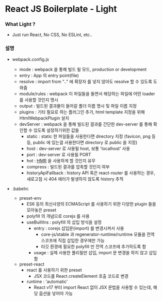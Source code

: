 # React JS Boilerplate - Light

### What Light ?

- Just run React, No CSS, No ESLint, etc..

### 설명

- webpack.config.js
  - mode : webpack 을 통해 빌드 될 모드, production or development
  - entry : App 의 entry point(file)
  - resolve : import from ".." 에 확장자 를 넣지 않아도 resolve 할 수 있도록 도와줌
  - module/rules : webpack 이 파일들을 돌면서 해당하는 파일에 어떤 loader 를 사용할 것인지 명시
  - output : 빌드된 결과물이 들어갈 폴더 이름 명시 및 파일 이름 지정
  - plugins : 기타 필요로 하는 플러그인 추가, html template 지정을 위해 HtmlWebpackPlugin 설치
  - devServer : webpack 을 통해 빌드된 결과를 간단한 dev-server 를 통해 확인할 수 있도록 설정하기위한 값들
    - static : static 한 파일들을 사용한다면 directory 지정 (favicon, png 등등, public 에 있는걸 사용한다면 directory 로 public 을 지정)
    - host : dev-server 로 사용될 host, 보통 'localhost' 사용
    - port : dev-server 로 사용될 PORT
    - hot : [HMR](https://webpack.kr/guides/hot-module-replacement/) 을 사용하게 할 것인지 유무
    - compress : 빌드된 결과를 압축할 것인지 여부
    - historyApiFallback : history API 혹은 react-router 를 사용하는 경우, 새로고침 시 404 에러가 발생하지 않도록 history 추적
- .babelrc

  - preset-env
    - ES6 등의 최신사양의 ECMAScript 를 사용하기 위한 다양한 plugin 들을 모아놓은 preset
    - polyfill 의 개념으로 corejs 를 사용
    - useBuiltIns : polyfill 의 삽입 방식을 설정
      - entry : corejs 삽입문(import) 를 변경시켜서 사용
        - core-js/stable 과 regenerator-runtime/runtime 모듈을 전역스코프에 직접 삽입한 경우에만 가능
        - 타깃 환경에 필요한 polyfill 만 전역 스코프에 추가하도록 함
      - usage : 실제 사용한 폴리필만 삽입, import 문 변경을 하지 않고 삽입함
  - preset-react
    - react 를 사용하기 위한 preset
      - JSX 코드를 React.createElement 호출 코드로 변경
    - runtime : 'automatic'
      - React v17 부터 import React 없이 JSX 문법을 사용할 수 있는데, 해당 옵션을 넣어야 가능
